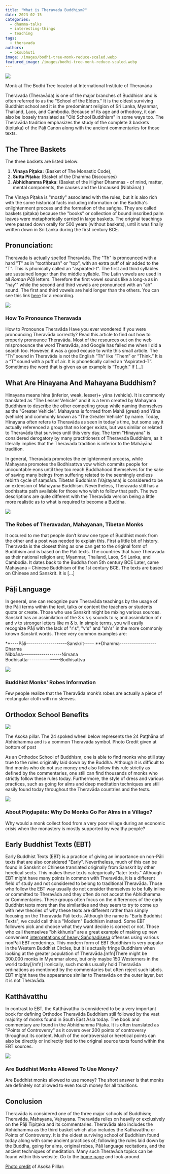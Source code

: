 ```yaml
---
title: "What is Theravada Buddhism?"
date: 2023-02-15
categories: 
  - dhamma-talks
  - interesting-things
  - teaching
tags: 
  - theravada
authors: 
  - bksubhuti
image: /images/bodhi-tree-monk-reduce-scaled.webp
featured_image: /images/bodhi-tree-monk-reduce-scaled.webp
---
```


![](/images/bodhi-tree-monk-reduce-1024x576.webp)

Monk at The Bodhi Tree located at International Institute of Theravāda

Theravada (Theravāda) is one of the major branches of Buddhism and is often referred to as the "School of the Elders." It is the oldest surviving Buddhist school and it is the predominant religion of Sri Lanka, Myanmar, Thailand, Laos, and Cambodia. Because of its age and orthodoxy, it can also be loosely translated as "Old School Buddhism" in some ways too. The Theravāda tradition emphasizes the study of the complete 3 baskets (tipiṭaka) of the Pāḷi Canon along with the ancient commentaries for those texts.

## The Three Baskets

The three baskets are listed below:

1) **Vinaya Piṭaka:** (Basket of The Monastic Code),  
2) **Sutta Piṭaka:** (Basket of the Dhamma Discourses)  
3) **Abhidhamma Piṭaka**: (Basket of the Higher Dhammas - of mind, matter, mental components, the causes and the Uncaused (Nibbāna) )

The Vinaya Piṭaka is "mostly" associated with the rules, but it is also rich with the some historical facts including information on the Buddha's enlightenment process and the formation of the saṅgha. They are called baskets (piṭaka) because the "books" or collection of bound inscribed palm leaves were metaphorically carried in large baskets. The original teachings were passed down orally for 500 years (without baskets), until it was finally written down in Sri Lanka during the first century BCE.

## Pronunciation:

Theravada is actually spelled Theravāda. The "Th" is pronounced with a hard "T" as in "toothbrush" or "top", with an extra puff of air added to the "T". This is phonically called an "aspirated-t". The first and third syllables are sustained longer than the middle syllable. The Latin vowels are used in all _Roman Pāḷi_ letters. Therefore the first vowel sounds like a long-a as in "hay'" while the second and third vowels are pronounced with an "ah" sound. The first and third vowels are held longer than the others. You can see this link [here](https://americanmonk.org/how-to-pronounce-theravada/) for a recording.

![](/images/theravada-330x195.webp)

### How To Pronounce Theravada

How to Pronounce Theravāda Have you ever wondered if you were pronouncing Theravāda correctly? Read this article to find out how to properly pronounce Theravāda. Most of the resources out on the web mispronounce the word Theravāda, and Google has failed me when I did a search too. However, it was a good excuse to write this small article. The “Th” sound in Theravāda is not the English “Th” like “Them” or “Think.” It is a “T” sound with a puff of air. It is phonetically called an “Aspirated-T”. Sometimes the word that is given as an example is “Tough.” If \[…\]

## What Are Hinayana And Mahayana Buddhism?

Hinayana means hīna (inferior, weak, lesser)+ yāna (vehicle). It is commonly translated as "The Lesser Vehicle" and it is a term created by Mahayana Buddhism to describe the other competing group while naming themselves as the "Greater Vehicle". Mahayana is formed from Mahā (great) and Yāna (vehicle) and commonly known as "The Greater Vehicle" by name. Today, Hīnayana often refers to Theravāda as seen in today's time, but some say it actually referenced a group that no longer exists, but was similar or related to Theravāda that survives until this very day. The term "Hinayana" is considered derogatory by many practitioners of Theravada Buddhism, as it literally implies that the Theravāda tradition is inferior to the Mahāyāna tradition.

In general, Theravāda promotes the enlightenment process, while Mahayana promotes the Bodhisattva vow which commits people for uncountable eons until they too reach Buddhahood themselves for the sake of saving many beings from suffering related to the seemingly endless rebirth cycle of saṃsāra. Tibetan Buddhism (Vajrayana) is considered to be an extension of Mahayana Buddhism. Nevertheless, Theravāda still has a bodhisatta path available for those who wish to follow that path. The two descriptions are quite different with the Theravāda version being a little more realistic as to what is required to become a Buddha.

![](/images/784056331667827.webp)

### The Robes of Theravadan, Mahayanan, Tibetan Monks

It occured to me that people don’t know one type of Buddhist monk from the other and a post was needed to explain this. First a little bit of history. Theravada is the closest thing as one can get to the original form of Buddhism and is based on the Pali texts. The countries that have Theravada as their national religion are; Myanmar, Thailand, Laos, Sri Lanka, and Cambodia. It dates back to the Buddha from 5th century BCE Later, came Mahayana – Chinese Buddhism of the 1st century BCE. The texts are based on Chinese and Sanskrit. It is \[…\]

## Pāḷi Language

In general, one can recognize pure Theravāda teachings by the usage of the Pāḷi terms within the text, talks or content the teachers or students quote or create. Those who use Sanskrit might be mixing various sources. Sanskrit has an assimilation of the 3 s ś ṣ sounds to s; and assimilation of r and v to stronger letters like m & b. In simple terms, you will easily recognize Pāḷi with the lack of "r's", "v's" and "sh's" in the more commonly known Sanskrit words. Three very common examples are:  

**\----Pāḷi--------------------Sanskrit----- 
**Dhamma------------------Dharma  
Nibbāna-------------------Nirvana  
Bodhisatta----------------Bodhisattva

  

![](/images/robepattern-330x195.webp)

### Buddhist Monks' Robes Information

Few people realize that the Theravāda monk’s robes are actually a piece of rectangular cloth with no sleeves.

## Orthodox School Benefits

![](/images/asoka-carve.webp)

The Asoka pillar. The 24 spoked wheel below represents the 24 Paṭṭhāna of Abhidhamma and is a common Theravāda symbol. Photo Credit given at bottom of post

As an Orthodox School of Buddhism, one is able to find monks who still stay true to the rules originally laid down by the Buddha. Although it is difficult to find monks who do not use money _and_ also follow this rule strictly as defined by the commentaries, one still can find thousands of monks who strictly follow these rules today. Furthermore, the style of dress and various practices, such as going for alms and deep meditation techniques are still easily found today throughout the Theravāda countries and the texts.

![](/images/extra-before-meal1.webp)

### About Piṇḍapāta: Why Do Monks Go For Alms in a Village?

Why would a monk collect food from a very poor village during an economic crisis when the monastery is mostly supported by wealthy people?

## Early Buddhist Texts (EBT)

Early Buddhist Texts (EBT) is a practice of giving an importance on non-Pāli texts that are also considered "Early". Nevertheless, much of this can be found in Sanskrit or Chinese translated originally from Sanskrit by other heretical sects. This makes these texts categorically "later texts." Although EBT might have many points in common with Theravāda, it is a different field of study and not considered to belong to traditional Theravāda. Those who follow the EBT way usually do not consider themselves to be fully inline or committed to Theravāda and they often do not accept the Abhidhamma or Commentaries. These groups often focus on the differences of the early Buddhist texts more than the similarities and they seem to try to come up with new theories of why these texts are different rather than simply focusing on the Theravāda Pāḷi texts. Although the name is "Early Buddhist Texts", we could call this a "Modern" Buddhism instead. Some EBT followers pick and choose what they want decide is correct or not. Those who call themselves "bhikkhunis" are a great example of making up new convenient [interpretations of heavy Saṅghadisesa](https://americanmonk.org/should-bhikkhunis-be-sent-to-probation-monasteries/) offenses using various nonPāḷi EBT renderings. This modern form of EBT Buddhism is very popular in the Western Buddhist Circles, but it is actually fringe Buddhism when looking at the greater population of Theravāda.\[mfn\]There might be 300,000 monks in Myanmar alone, but only maybe 150 Westerners in the world today\[/mfn\] Ironically, such monks usually hold Theravāda ordinations as mentioned by the commentaries but often reject such labels. EBT might have the appearance similar to Theravāda on the outer layer, but it is not Theravāda.

## Katthāvatthu

In contrast to EBT, the Katthāvatthu is considered to be a very important book for defining Orthodox Theravāda Buddhism still followed by the vast majority of monks found in South East Asia today. The book and commentary are found in the Abhidhamma Piṭaka. It is often translated as "Points of Controversy" as it covers over 200 points of controversy throughout its content. Much of the controversial or heretical points can also be directly or indirectly tied to the original source texts found within the EBT sources.

![](/images/1024px-Buddhist_money_tree_with_toilet_paper.webp)

### Are Buddhist Monks Allowed To Use Money?

Are Buddhist monks allowed to use money? The short answer is that monks are definitely not allowed to even touch money for all traditions.

## Conclusion

Theravāda is considered one of the three major schools of Buddhism; Theravāda, Mahayana, Vajrayana. Theravāda relies on heavily or exclusively on the Pāḷi Tipiṭaka and its commentaries. Theravāda also includes the Abhidhamma as the third basket which also includes the Kathāvatthu or Points of Controversy. It is the oldest surviving school of Buddhism found today along with some ancient practices of; following the rules laid down by the Buddha, going for alms, original robes, Pāli language recitations, and the ancient techniques of meditation. Many such Theravāda topics can be found within this website. Go to the [home page](http://americanmonk.org) and look around.

[Photo credit](https://www.pinterest.com/pin/417568196713050404/?utm_campaign=homefeednewpins&e_t=d03abf400a4840e5892987b75c8b519e&utm_source=31&utm_medium=2025&utm_content=417568196713050404&utm_term=7&news_hub_id=5281751847476979297) of Asoka Pilllar: